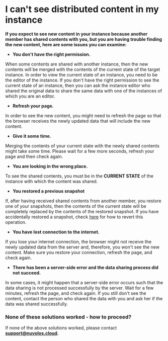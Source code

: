 # I can't see distributed content in my instance

**If you expect to see new content in your instance because another member has shared contents with you, but you are having trouble finding the new content, here are some issues you can examine:** 

* **You don't have the right permission.**

When some contents are shared with another instance, then the new contents will be merged with the contents of the current state of the target instance. In order to view the current state of an instance, you need to be the editor of the instance. If you don't have the right permission to see the current state of an instance, then you can ask the instance editor who shared the original data to share the same data with one of the instances of which you are an editor.

* **Refresh your page.**

In order to see the new content, you might need to refresh the page so that the browser receives the newly updated data that will include the new content.

* **Give it some time.**

Merging the contents of your current state with the newly shared contents might take some time. Please wait for a few more seconds, refresh your page and then check again.

* **You are looking in the wrong place.**

To see the shared contents, you must be in the **CURRENT STATE** of the instance with which the content was shared.

* **You restored a previous snapshot**

If, after having received shared contents from another member, you restore one of your snapshots, then the contents of the current state will be completely replaced by the contents of the restored snapshot. If you have accidentally restored a snapshot, check [here](../accidental-content-change/restored-a-snapshot-by-mistake.md) for how to revert this operation.

* **You have lost connection to the internet.**

If you lose your internet connection, the browser might not receive the newly updated data from the server and, therefore, you won't see the new content. Make sure you restore your connection,  refresh the page, and check again.

* **There has been a server-side error and the data sharing process did not succeed.**

In some cases, it might happen that a server-side error occurs such that the data sharing is not processed successfully by the server. Wait for a few minutes, refresh the page, and check again. If you still don't see the content, contact the person who shared the data with you and ask her if the data was shared successfully.  


### None of these solutions worked - how to proceed?

If none of the above solutions worked, please contact [**support@nuvolos.cloud**](mailto:support@nuvolos.cloud)**.**

